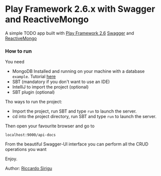 # Play Framework 2.6.x with Swagger and ReactiveMongo
A simple TODO app built with [Play Framework 2.6](https://www.playframework.com/) [Swagger](https://github.com/swagger-api/swagger-play/tree/master/play-2.6/swagger-play2) and [ReactiveMongo](http://reactivemongo.org/)

### How to run
You need
* MongoDB Installed and running on your machine with a database ```example```. Tutorial [here](https://docs.mongodb.com/v3.2/tutorial/install-mongodb-on-ubuntu/)
* SBT (mandatory if you don't want to use an IDE)
* IntelliJ to import the project (optional)
* SBT plugin (optional)

Tho ways to run the project:
* Import the project, run SBT and type ```run```  to launch the server.
* cd into the project directory, run SBT and type ```run```  to launch the server.

Then open your favourite browser and go to

```localhost:9000/api-docs```

From the beautiful Swagger-UI interface you can perform all the CRUD operations you want

Enjoy.

Author: [Riccardo Sirigu](https://www.riccardosirigu.com/)

